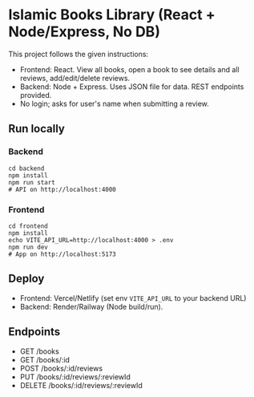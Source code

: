 # Islamic Books Library (React + Node/Express, No DB)

This project follows the given instructions: 
- Frontend: React. View all books, open a book to see details and all reviews, add/edit/delete reviews.
- Backend: Node + Express. Uses JSON file for data. REST endpoints provided.
- No login; asks for user's name when submitting a review.

## Run locally

### Backend
```
cd backend
npm install
npm run start
# API on http://localhost:4000
```

### Frontend
```
cd frontend
npm install
echo VITE_API_URL=http://localhost:4000 > .env
npm run dev
# App on http://localhost:5173
```

## Deploy
- Frontend: Vercel/Netlify (set env `VITE_API_URL` to your backend URL)
- Backend: Render/Railway (Node build/run).

## Endpoints
- GET /books
- GET /books/:id
- POST /books/:id/reviews
- PUT /books/:id/reviews/:reviewId
- DELETE /books/:id/reviews/:reviewId
